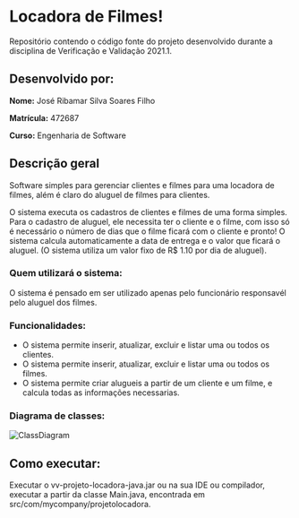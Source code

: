 # __Locadora de Filmes!__

Repositório contendo o código fonte do projeto desenvolvido durante a disciplina de Verificação e Validação 2021.1.

## __Desenvolvido por:__

__Nome:__ José Ribamar Silva Soares Filho

__Matrícula:__ 472687

__Curso:__ Engenharia de Software

## __Descrição geral__
Software simples para gerenciar clientes e filmes para uma locadora de filmes, além é claro do aluguel de filmes para clientes.

O sistema executa os cadastros de clientes e filmes de uma forma simples. Para o cadastro de aluguel, ele necessita ter o cliente e o filme, com isso só é necessário o número de dias que o filme ficará com o cliente e pronto! O sistema calcula automaticamente a data de entrega e o valor que ficará o aluguel. (O sistema utiliza um valor fixo de R$ 1.10 por dia de aluguel).

### __Quem utilizará o sistema:__

O sistema é pensado em ser utilizado apenas pelo funcionário responsavél pelo aluguel dos filmes.

### __Funcionalidades:__

- O sistema permite inserir, atualizar, excluir e listar uma ou todos os clientes.
- O sistema permite inserir, atualizar, excluir e listar uma ou todos os filmes.
- O sistema permite criar alugueis a partir de um cliente e um filme, e calcula todas as informações necessarias.

### __Diagrama de classes:__

![ClassDiagram](https://github.com/ribamarf01/vv-projeto-locadora-java/blob/main/Projeto%20Locadora%20V%26V.png)

## __Como executar:__

Executar o vv-projeto-locadora-java.jar ou na sua IDE ou compilador, executar a partir da classe Main.java, encontrada em src/com/mycompany/projetolocadora.
